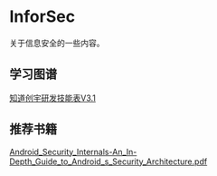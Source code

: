 # InforSec
关于信息安全的一些内容。

学习图谱
---
[知道创宇研发技能表V3.1](https://rd.readthedocs.io/index.html)

## 推荐书籍

[Android_Security_Internals-An_In-Depth_Guide_to_Android_s_Security_Architecture.pdf](Android/src/Android_Security_Internals-An_In-Depth_Guide_to_Android_s_Security_Architecture.pdf)




